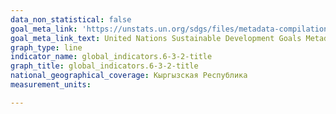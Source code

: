 ```yaml
---
data_non_statistical: false
goal_meta_link: 'https://unstats.un.org/sdgs/files/metadata-compilation/Metadata-Goal-6.pdf '
goal_meta_link_text: United Nations Sustainable Development Goals Metadata (PDF 4.0 MB)
graph_type: line
indicator_name: global_indicators.6-3-2-title
graph_title: global_indicators.6-3-2-title
national_geographical_coverage: Кыргызская Республика
measurement_units: 

---
```

